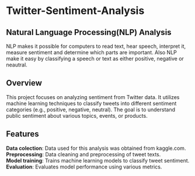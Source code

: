 # Twitter-Sentiment-Analysis
## Natural Language Processing(NLP) Analysis
NLP makes it possible for computers to read text, hear speech, interpret it, measure sentiment and determine which parts are important. Also NLP make it easy by classifying a speech or text as either positive, negative or neautral.


## Overview
This project focuses on analyzing sentiment from Twitter data. It utilizes machine learning techniques to classify tweets into different sentiment categories (e.g., positive, negative, neutral). The goal is to understand public sentiment about various topics, events, or products.

## Features
 **Data colection**:   Data used for this analysis was obtained from kaggle.com.<br>
 **Preprocessing**:   Data cleaning and preprocessing of tweet texts.<br>
 **Model training**:   Trains machine learning models to classify tweet sentiment.<br>
 **Evaluation**:   Evaluates model performance using various metrics.
